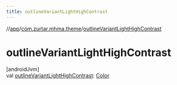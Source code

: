 ```yaml
---
title: outlineVariantLightHighContrast
---
```

//[app](../../index.html)/[com.zurtar.mhma.theme](index.html)/[outlineVariantLightHighContrast](outline-variant-light-high-contrast.html)



# outlineVariantLightHighContrast



[androidJvm]\
val [outlineVariantLightHighContrast](outline-variant-light-high-contrast.html): [Color](https://developer.android.com/reference/kotlin/androidx/compose/ui/graphics/Color.html)



